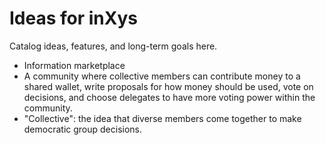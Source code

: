 # Ideas for inXys

Catalog ideas, features, and long-term goals here.

- Information marketplace
- A community where collective members can contribute money to a shared wallet, write proposals for how money should be used, vote on decisions, and choose delegates to have more voting power within the community.
- "Collective": the idea that diverse members come together to make democratic group decisions.
